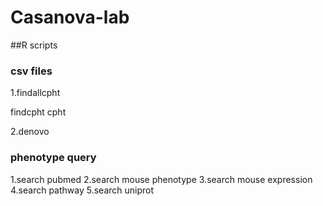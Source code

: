 # Casanova-lab
##R scripts

### csv files
1.findallcpht

  findcpht
  cpht
  
2.denovo


### phenotype query
1.search pubmed
2.search mouse phenotype
3.search mouse expression
4.search pathway
5.search uniprot
